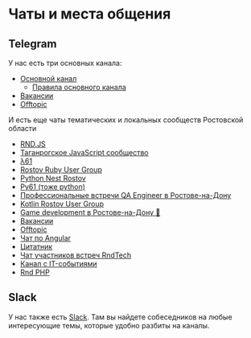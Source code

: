 # Чаты и места общения

## Telegram

У нас есть три основных канала:

- [Основной канал](https://tglink.ru/it_61)
  - [Правила основного канала](./tg_rules.md)
- [Вакансии](https://tglink.ru/it_61job)
- [Offtopic](https://tglink.ru/it61_offtopic)

И есть еще чаты тематических и локальных сообществ Ростовской области

- [RND.JS](https://tglink.ru/jsweekdays)
- [Таганрогское JavaScript сообщество](https://tglink.ru/js_tgn)
- [&#955;61](https://tglink.ru/lambda61)
- [Rostov Ruby User Group](https://tglink.ru/rndrug)
- [Python Nest Rostov](https://tglink.ru/PythonRostov)
- [Py61 (тоже python)](https://tglink.ru/py_61)
- [Профессиональные встречи QA Engineer в Ростове-на-Дону](https://tglink.ru/usetalk)
- [Kotlin Rostov User Group](https://tglink.ru/rndkotlin)
- [Game development в Ростове-на-Дону 👾](https://tglink.ru/gamedevrnd)
- [Вакансии](https://tglink.ru/it_61job)
- [Offtopic](https://tglink.ru/it61_offtopic)
- [Чат по Angular](https://tglink.ru/ngrostov)
- [Цитатник](https://tglink.ru/it61_quotes)
- [Чат участников встреч RndTech](https://tglink.ru/rndtechchat)
- [Канал с IT-событиями](https://tglink.ru/rndtechevents)
- [Rnd PHP](https://tglink.ru/rndphp)

## Slack

У нас также есть [Slack](https://it61.slack.com). Там вы найдете собеседников на любые интересующие темы, которые удобно разбиты на каналы.
